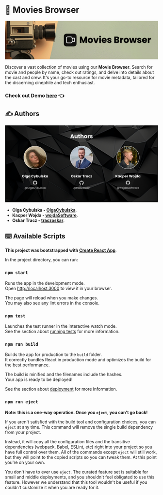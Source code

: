 # 🎥 Movies Browser

![Authors](/readme_header.png)

Discover a vast collection of movies using our **Movie Browser**. Search for movie and people by name, check out ratings, and delve into details about the cast and crew. It's your go-to resource for movie metadata, tailored for the discerning cinephile and tech enthusiast.

### Check out Demo [**here**](https://olgacybulska.github.io/movies-browser/) 👈

## ✍️ Authors

![Authors](/readme_authors.png)

- **Olga Cybulska - [OlgaCybulska](https://github.com/OlgaCybulska)**.
- **Kacper Wojda - [wojdaSoftware](https://github.com/wojdaSoftware)**.
- **Oskar Tracz - [traczoskar](https://github.com/traczoskar)**.

## ⌨️ Available Scripts

**This project was bootstrapped with [Create React App](https://github.com/facebook/create-react-app)**.

In the project directory, you can run:

### `npm start`

Runs the app in the development mode.\
Open [http://localhost:3000](http://localhost:3000) to view it in your browser.

The page will reload when you make changes.\
You may also see any lint errors in the console.

### `npm test`

Launches the test runner in the interactive watch mode.\
See the section about [running tests](https://facebook.github.io/create-react-app/docs/running-tests) for more information.

### `npm run build`

Builds the app for production to the `build` folder.\
It correctly bundles React in production mode and optimizes the build for the best performance.

The build is minified and the filenames include the hashes.\
Your app is ready to be deployed!

See the section about [deployment](https://facebook.github.io/create-react-app/docs/deployment) for more information.

### `npm run eject`

**Note: this is a one-way operation. Once you `eject`, you can't go back!**

If you aren't satisfied with the build tool and configuration choices, you can `eject` at any time. This command will remove the single build dependency from your project.

Instead, it will copy all the configuration files and the transitive dependencies (webpack, Babel, ESLint, etc) right into your project so you have full control over them. All of the commands except `eject` will still work, but they will point to the copied scripts so you can tweak them. At this point you're on your own.

You don't have to ever use `eject`. The curated feature set is suitable for small and middle deployments, and you shouldn't feel obligated to use this feature. However we understand that this tool wouldn't be useful if you couldn't customize it when you are ready for it.

